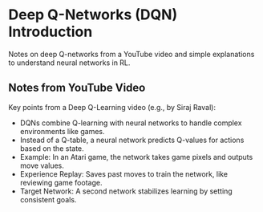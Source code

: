 # Deep Q-Networks (DQN) Introduction
Notes on deep Q-networks from a YouTube video and simple explanations to understand neural networks in RL.

## Notes from YouTube Video
Key points from a Deep Q-Learning video (e.g., by Siraj Raval):

- DQNs combine Q-learning with neural networks to handle complex environments like games.
- Instead of a Q-table, a neural network predicts Q-values for actions based on the state.
- Example: In an Atari game, the network takes game pixels and outputs move values.
- Experience Replay: Saves past moves to train the network, like reviewing game footage.
- Target Network: A second network stabilizes learning by setting consistent goals.